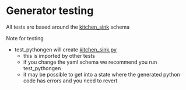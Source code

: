 # Generator testing

All tests are based around the [kitchen_sink](input/kitchen_sink.yaml) schema

Note for testing

 * test_pythongen will create [kitchen_sink.py](output/kitchen_sink.py)
     * this is imported by other tests
     * if you change the yaml schema we recommend you run test_pythongen
     * it may be possible to get into a state where the generated python code has errors and you need to revert
    